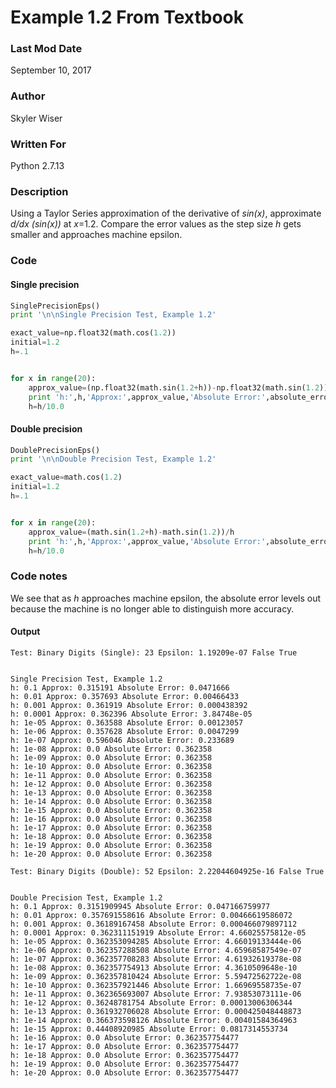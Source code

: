 # Example 1.2 From Textbook

### Last Mod Date

September 10, 2017

### Author

Skyler Wiser

### Written For

Python 2.7.13

### Description

Using a Taylor Series approximation of the derivative of *sin(x)*, approximate *d/dx (sin(x))* at *x*=1.2. Compare the error values as the step size *h* gets smaller and approaches machine epsilon.

### Code

#### Single precision

```python
SinglePrecisionEps()
print '\n\nSingle Precision Test, Example 1.2'

exact_value=np.float32(math.cos(1.2))
initial=1.2
h=.1


for x in range(20):
    approx_value=(np.float32(math.sin(1.2+h))-np.float32(math.sin(1.2)))/np.float32(h)
    print 'h:',h,'Approx:',approx_value,'Absolute Error:',absolute_error(exact_value,approx_value)
    h=h/10.0
```

#### Double precision

```python
DoublePrecisionEps()
print '\n\nDouble Precision Test, Example 1.2'

exact_value=math.cos(1.2)
initial=1.2
h=.1


for x in range(20):
    approx_value=(math.sin(1.2+h)-math.sin(1.2))/h
    print 'h:',h,'Approx:',approx_value,'Absolute Error:',absolute_error(exact_value,approx_value)
    h=h/10.0
```

### Code notes

We see that as *h* approaches machine epsilon, the absolute error levels out because the machine is no longer able to distinguish more accuracy.

#### Output

```
Test: Binary Digits (Single): 23 Epsilon: 1.19209e-07 False True


Single Precision Test, Example 1.2
h: 0.1 Approx: 0.315191 Absolute Error: 0.0471666
h: 0.01 Approx: 0.357693 Absolute Error: 0.00466433
h: 0.001 Approx: 0.361919 Absolute Error: 0.000438392
h: 0.0001 Approx: 0.362396 Absolute Error: 3.84748e-05
h: 1e-05 Approx: 0.363588 Absolute Error: 0.00123057
h: 1e-06 Approx: 0.357628 Absolute Error: 0.0047299
h: 1e-07 Approx: 0.596046 Absolute Error: 0.233689
h: 1e-08 Approx: 0.0 Absolute Error: 0.362358
h: 1e-09 Approx: 0.0 Absolute Error: 0.362358
h: 1e-10 Approx: 0.0 Absolute Error: 0.362358
h: 1e-11 Approx: 0.0 Absolute Error: 0.362358
h: 1e-12 Approx: 0.0 Absolute Error: 0.362358
h: 1e-13 Approx: 0.0 Absolute Error: 0.362358
h: 1e-14 Approx: 0.0 Absolute Error: 0.362358
h: 1e-15 Approx: 0.0 Absolute Error: 0.362358
h: 1e-16 Approx: 0.0 Absolute Error: 0.362358
h: 1e-17 Approx: 0.0 Absolute Error: 0.362358
h: 1e-18 Approx: 0.0 Absolute Error: 0.362358
h: 1e-19 Approx: 0.0 Absolute Error: 0.362358
h: 1e-20 Approx: 0.0 Absolute Error: 0.362358
```

```
Test: Binary Digits (Double): 52 Epsilon: 2.22044604925e-16 False True


Double Precision Test, Example 1.2
h: 0.1 Approx: 0.3151909945 Absolute Error: 0.047166759977
h: 0.01 Approx: 0.357691558616 Absolute Error: 0.00466619586072
h: 0.001 Approx: 0.36189167458 Absolute Error: 0.000466079897112
h: 0.0001 Approx: 0.362311151919 Absolute Error: 4.66025575812e-05
h: 1e-05 Approx: 0.362353094285 Absolute Error: 4.66019133444e-06
h: 1e-06 Approx: 0.362357288508 Absolute Error: 4.65968587549e-07
h: 1e-07 Approx: 0.362357708283 Absolute Error: 4.61932619378e-08
h: 1e-08 Approx: 0.362357754913 Absolute Error: 4.3610509648e-10
h: 1e-09 Approx: 0.362357810424 Absolute Error: 5.59472562722e-08
h: 1e-10 Approx: 0.362357921446 Absolute Error: 1.66969558735e-07
h: 1e-11 Approx: 0.362365693007 Absolute Error: 7.93853073111e-06
h: 1e-12 Approx: 0.36248781754 Absolute Error: 0.00013006306344
h: 1e-13 Approx: 0.361932706028 Absolute Error: 0.000425048448873
h: 1e-14 Approx: 0.366373598126 Absolute Error: 0.00401584364963
h: 1e-15 Approx: 0.44408920985 Absolute Error: 0.0817314553734
h: 1e-16 Approx: 0.0 Absolute Error: 0.362357754477
h: 1e-17 Approx: 0.0 Absolute Error: 0.362357754477
h: 1e-18 Approx: 0.0 Absolute Error: 0.362357754477
h: 1e-19 Approx: 0.0 Absolute Error: 0.362357754477
h: 1e-20 Approx: 0.0 Absolute Error: 0.362357754477
```




